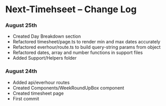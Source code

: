 # Next-Timehseet – Change Log

### August 25th 

- Created Day Breakdown section
- Refactored timesheet/page.ts to render min and max dates accurately
- Refactored everhour/route.ts to build query-string params from object 
- Refactored dates, array and number functions in support files
- Added Support/Helpers folder


### August 24th

- Added api/everhour routes
- Created Components/WeekRoundUpBox component
- Created timesheet page
- First commit

